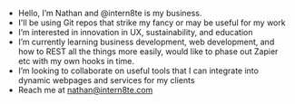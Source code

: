 - Hello, I’m Nathan and @intern8te is my business.
- I'll be using Git repos that strike my fancy or may be useful for my work 
- I’m interested in innovation in UX, sustainability, and education
- I’m currently learning business development, web development, and how to REST all the things more easily, would like to phase out Zapier etc with my own hooks in time.
- I’m looking to collaborate on useful tools that I can integrate into dynamic webpages and services for my clients
- Reach me at nathan@intern8te.com

<!---
intern8te/intern8te is a ✨ special ✨ repository because its `README.md` (this file) appears on your GitHub profile.
You can click the Preview link to take a look at your changes.
--->
